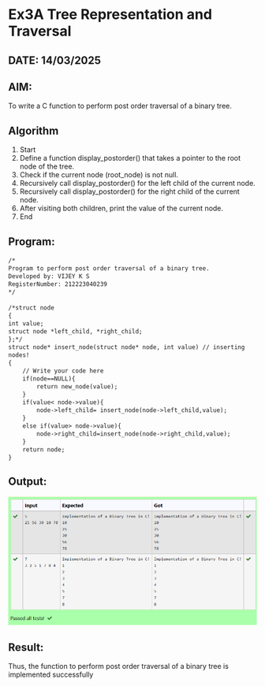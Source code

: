 # Ex3A Tree Representation and Traversal
## DATE: 14/03/2025
## AIM:
To write a C function to perform post order traversal of a binary tree.

## Algorithm   
1. Start 
2. Define a function display_postorder() that takes a pointer to the root node of the tree. 
3. Check if the current node (root_node) is not null. 
4. Recursively call display_postorder() for the left child of the current node. 
5. Recursively call display_postorder() for the right child of the current node. 
6. After visiting both children, print the value of the current node. 
7. End

## Program:
```
/*
Program to perform post order traversal of a binary tree.
Developed by: VIJEY K S
RegisterNumber: 212223040239 
*/

/*struct node
{
int value;
struct node *left_child, *right_child;
};*/
struct node* insert_node(struct node* node, int value) // inserting nodes!
{
    // Write your code here
    if(node==NULL){
        return new_node(value);
    }
    if(value< node->value){
        node->left_child= insert_node(node->left_child,value);
    }
    else if(value> node->value){
        node->right_child=insert_node(node->right_child,value);
    }
    return node;
}

```

## Output:
![alt text](<Screenshot 2025-04-25 142648.png>)
## Result:
Thus, the function to perform post order traversal of a binary tree is implemented successfully
